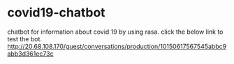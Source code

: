 # covid19-chatbot
chatbot for information about covid 19  by  using rasa.
click the below link  to test the bot.
http://20.68.108.170/guest/conversations/production/10150617567545abbc9abb3d361ec73c
